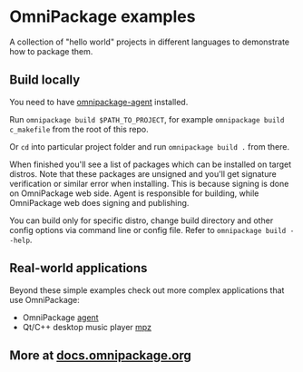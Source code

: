 # OmniPackage examples

A collection of "hello world" projects in different languages to demonstrate how to package them.

## Build locally

You need to have [omnipackage-agent](https://docs.omnipackage.org/getting_started/#installing-omnipackage-agent) installed.

Run `omnipackage build $PATH_TO_PROJECT`, for example `omnipackage build c_makefile` from the root of this repo.

Or `cd` into particular project folder and run `omnipackage build .` from there.

When finished you'll see a list of packages which can be installed on target distros. Note that these packages are unsigned and you'll get signature verification or similar error when installing. This is because signing is done on OmniPackage web side. Agent is responsible for building, while OmniPackage web does signing and publishing.

You can build only for specific distro, change build directory and other config options via command line or config file. Refer to `omnipackage build --help`.

## Real-world applications

Beyond these simple examples check out more complex applications that use OmniPackage:
- OmniPackage [agent](https://web.omnipackage.org/oleg/omnipackage-agent)
- Qt/C++ desktop music player [mpz](https://web.omnipackage.org/oleg/mpz)

## More at [docs.omnipackage.org](https://docs.omnipackage.org/)
